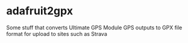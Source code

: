 # adafruit2gpx
Some stuff that converts Ultimate GPS Module GPS outputs to GPX file format for upload to sites such as Strava
